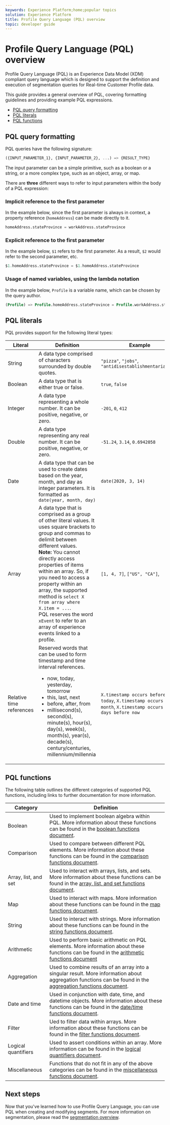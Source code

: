 ```yaml
---
keywords: Experience Platform;home;popular topics
solution: Experience Platform
title: Profile Query Language (PQL) overview
topic: developer guide
---
```


# Profile Query Language (PQL) overview

Profile Query Language (PQL) is an Experience Data Model (XDM) compliant query language which is designed to support the definition and execution of segmentation queries for Real-time Customer Profile data.

This guide provides a general overview of PQL, covering formatting guidelines and providing example PQL expressions.

- [PQL query formatting](#pql-query-formatting)
- [PQL literals](#pql-literals)
- [PQL functions](#pql-functions)

## PQL query formatting

PQL queries have the following signature:

```sql
({INPUT_PARAMETER_1}, {INPUT_PARAMETER_2}, ...) => {RESULT_TYPE}
```

The input parameter can be a simple primitive, such as a boolean or a string, or a more complex type, such as an object, array, or map.

There are **three** different ways to refer to input parameters within the body of a PQL expression:

### Implicit reference to the first parameter

In the example below, since the first parameter is always in context, a property reference (`homeAddress`) can be made directly to it.

```sql
homeAddress.stateProvince = workAddress.stateProvince
```

### Explicit reference to the first parameter

In the example below, `$1` refers to the first parameter. As a result, `$2` would refer to the second parameter, etc.

```sql
$1.homeAddress.stateProvince = $1.homeAddress.stateProvince
```

### Usage of named variables, using the lambda notation

In the example below, `Profile` is a variable name, which can be chosen by the query author.

```sql
(Profile) => Profile.homeAddress.stateProvince = Profile.workAddress.stateProvince
```

## PQL literals

PQL provides support for the following literal types:

| Literal | Definition | Example |
| ------- | ---------- | ------- |
| String | A data type comprised of characters surrounded by double quotes. | `"pizza"`, `"jobs"`, `"antidisestablishmentarianism"` |
| Boolean | A data type that is either true or false. | `true`, `false` |
| Integer | A data type representing a whole number. It can be positive, negative, or zero. | `-201`, `0`, `412` |
| Double | A data type representing any real number. It can be positive, negative, or zero. | `-51.24`, `3.14`, `0.6942058` | 
| Date | A data type that can be used to create dates based on the year, month, and day as integer parameters. It is formatted as `date(year, month, day)` | `date(2020, 3, 14)` |
| Array | A data type that is comprised as a group of other literal values. It uses square brackets to group and commas to delimit between different values. <br> **Note:** You cannot directly access properties of items within an array. So, if you need to access a property within an array, the supported method is `select X from array where X.item = ...`. <br> PQL reserves the word `xEvent` to refer to an array of experience events linked to a profile. | `[1, 4, 7]`, `["US", "CA"]`, |  
| Relative time references | Reserved words that can be used to form timestamp and time interval references. <ul><li>now, today, yesterday, tomorrow</li><li>this, last, next</li><li>before, after, from</li><li>millisecond(s), second(s), minute(s), hour(s), day(s), week(s), month(s), year(s), decade(s), century/centuries, millennium/millennia</li></ul>| `X.timestamp occurs before today`, `X.timestamp occurs last month`, `X.timestamp occurs <= 3 days before now` |


## PQL functions

The following table outlines the different categories of supported PQL functions, including links to further documentation for more information.

| Category | Definition |
| -------- | ---------- |
| Boolean | Used to implement boolean algebra within PQL. More information about these functions can be found in the [boolean functions document](./boolean-functions.md). |
| Comparison | Used to compare between different PQL elements. More information about these functions can be found in the [comparison functions document](./comparison-functions.md). |
| Array, list, and set | Used to interact with arrays, lists, and sets. More information about these functions can be found in the [array, list, and set functions document](./array-functions.md). |
| Map | Used to interact with maps. More information about these functions can be found in the [map functions document](./map-functions.md). |
| String | Used to interact with strings. More information about these functions can be found in the [string functions document](./string-functions.md). |
| Arithmetic | Used to perform basic arithmetic on PQL elements. More information about these functions can be found in the [arithmetic functions document](./arithmetic-functions.md) |
| Aggregation | Used to combine results of an array into a singular result. More information about aggregation functions can be found in the [aggregation functions document](./aggregation-functions.md). |
| Date and time | Used in conjunction with date, time, and datetime objects. More information about these functions can be found in the [date/time functions document](./datetime-functions.md). |
| Filter | Ued to filter data within arrays. More information about these functions can be found in the [filter functions document](./filter-functions.md). |
| Logical quantifiers | Used to assert conditions within an array. More information can be found in the [logical quantifiers document](./logical-quantifiers.md). |
| Miscellaneous | Functions that do not fit in any of the above categories can be found in the [miscellaneous functions document](./misc-functions.md). |

## Next steps

Now that you've learned how to use Profile Query Language, you can use PQL when creating and modifying segments. For more information on segmentation, please read the [segmentation overview](../home.md). 
